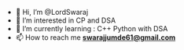 - 👋 Hi, I’m @LordSwaraj
- 👀 I’m interested in CP and DSA
- 🌱 I’m currently learning : C++ Python with DSA
- 📫 How to reach me **swarajjumde61@gmail.com**

<!---
LordSwaraj/LordSwaraj is a ✨ special ✨ repository because its `README.md` (this file) appears on your GitHub profile.
You can click the Preview link to take a look at your changes.
--->
